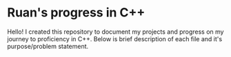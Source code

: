 # Ruan's progress in C++
Hello! I created this repository to document my projects and progress on my journey
to proficiency in C++. Below is brief description of each file and it's purpose/problem statement.
